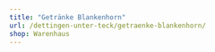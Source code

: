 ```yaml
---
title: "Getränke Blankenhorn"
url: /dettingen-unter-teck/getraenke-blankenhorn/
shop: Warenhaus
---
```

